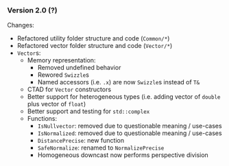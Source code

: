 ### Version 2.0 (?)

Changes:
- Refactored utility folder structure and code (`Common/*`)
- Refactored vector folder structure and code (`Vector/*`)
- `Vector`s:
	- Memory representation:
		- Removed undefined behavior
		- Rewored `Swizzle`s
		- Named accessors (i.e. `.x`) are now `Swizzle`s instead of `T&`
	- CTAD for `Vector` constructors
	- Better support for heterogeneous types (i.e. adding vector of `double` plus vector of `float`)
	- Better support and testing for `std::complex`
	- Functions:
		- `IsNullvector`: removed due to questionable meaning / use-cases
		- `IsNormalized`: removed due to questionable meaning / use-cases
		- `DistancePrecise`: new function
		- `SafeNormalize`: renamed to `NormalizePrecise`
		- Homogeneous downcast now performs perspective division
